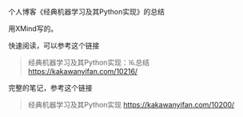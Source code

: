 个人博客《经典机器学习及其Python实现》的总结

用XMind写的。

快速阅读，可以参考这个链接
> 经典机器学习及其Python实现：⒗总结
> https://kakawanyifan.com/10216/

完整的笔记，参考这个链接
> 经典机器学习及其Python实现
> https://kakawanyifan.com/10200/